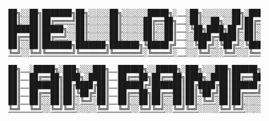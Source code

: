 <pre align="center"><a href="https://github.com/rampoe/">██╗░░██╗███████╗██╗░░░░░██╗░░░░░░█████╗░  ░██╗░░░░░░░██╗░█████╗░██████╗░██╗░░░░░██████╗░░░░
██║░░██║██╔════╝██║░░░░░██║░░░░░██╔══██╗  ░██║░░██╗░░██║██╔══██╗██╔══██╗██║░░░░░██╔══██╗░░░
███████║█████╗░░██║░░░░░██║░░░░░██║░░██║  ░╚██╗████╗██╔╝██║░░██║██████╔╝██║░░░░░██║░░██║░░░
██╔══██║██╔══╝░░██║░░░░░██║░░░░░██║░░██║  ░░████╔═████║░██║░░██║██╔══██╗██║░░░░░██║░░██║██╗
██║░░██║███████╗███████╗███████╗╚█████╔╝  ░░╚██╔╝░╚██╔╝░╚█████╔╝██║░░██║███████╗██████╔╝╚█║
╚═╝░░╚═╝╚══════╝╚══════╝╚══════╝░╚════╝░  ░░░╚═╝░░░╚═╝░░░╚════╝░╚═╝░░╚═╝╚══════╝╚═════╝░░╚╝

██╗  ░█████╗░███╗░░░███╗  ██████╗░░█████╗░███╗░░░███╗██████╗░░█████╗░███████╗██╗
██║  ██╔══██╗████╗░████║  ██╔══██╗██╔══██╗████╗░████║██╔══██╗██╔══██╗██╔════╝██║
██║  ███████║██╔████╔██║  ██████╔╝███████║██╔████╔██║██████╔╝██║░░██║█████╗░░██║
██║  ██╔══██║██║╚██╔╝██║  ██╔══██╗██╔══██║██║╚██╔╝██║██╔═══╝░██║░░██║██╔══╝░░╚═╝
██║  ██║░░██║██║░╚═╝░██║  ██║░░██║██║░░██║██║░╚═╝░██║██║░░░░░╚█████╔╝███████╗██╗
╚═╝  ╚═╝░░╚═╝╚═╝░░░░░╚═╝  ╚═╝░░╚═╝╚═╝░░╚═╝╚═╝░░░░░╚═╝╚═╝░░░░░░╚════╝░╚══════╝╚═╝</a></pre>
